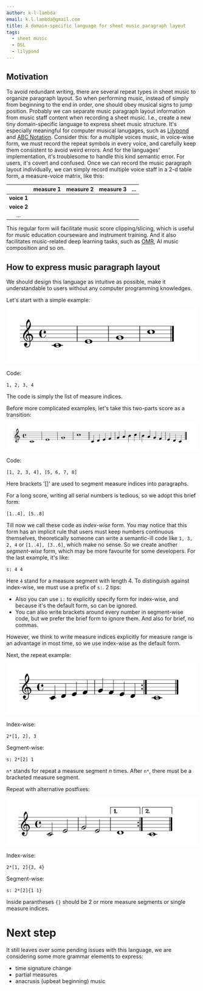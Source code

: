 ```yaml
---
author: k-l-lambda
email: k.l.lambda@gmail.com
title: A domain-specific language for sheet music paragraph layout
tags:
  - sheet music
  - DSL
  - lilypond
---
```


<style>
	.highlight .gutter pre
	{
		color: #86919433;
	}
</style>

## Motivation

To avoid redundant writing, there are several repeat types in sheet music to organize paragraph layout.
So when performing music, instead of simply from beginning to the end in order, one should obey musical signs to jump position.
Probably we can separate music paragraph layout information from music staff content when recording a sheet music.
I.e., create a new tiny domain-specific language to express sheet music structure.
It's especially meaningful for computer musical lanugages, such as [Lilypond](https://lilypond.org/) and [ABC Notation](http://abcnotation.com/).
Consider this: for a multiple voices music, in voice-wise form, we must record the repeat symbols in every voice,
and carefully keep them consistent to avoid weird errors.
And for the languages' implementation, it's troublesome to handle this kind semantic error.
For users, it's covert and confused.
Once we can record the music paragraph layout individually, we can simply record multiple voice staff in a 2-d table form, a measure-voice matrix, like this:

|			| measure 1 | measure 2 | measure 3 | ...	|
|:---------:|:---------:|:---------:|:---------:|:-----:|
|**voice 1**|			|			|			|		|
|**voice 2**|			|			|			|		|
|...		|			|			|			|		| |

This regular form will facilitate music score clipping/slicing, which is useful for music education courseware and instrument training.
And it also facilitates music-related deep learning tasks, such as [OMR](https://en.wikipedia.org/wiki/Optical_music_recognition), AI music composition and so on.

## How to express music paragraph layout

We should design this language as intuitive as possible, make it understandable to users without any computer programming knowledges.

Let's start with a simple example:

![layout-sample-simple](/images/music-score/layout-sample-simple.svg)

Code:
```
1, 2, 3, 4
```

The code is simply the list of measure indices.

Before more complicated examples, let's take this two-parts score as a transition:

![layout-sample-2-segments](/images/music-score/layout-sample-2-segments.svg)

Code:
```
[1, 2, 3, 4], [5, 6, 7, 8]
```

Here brackets '[]' are used to segment measure indices into paragraphs.

For a long score, writing all serial numbers is tedious, so we adopt this brief form:

```
[1..4], [5..8]
```

<!-- more -->

Till now we call these code as *index-wise* form.
You may notice that this form has an implicit rule that users must keep numbers continuous themselves,
theoretically someone can write a semantic-ill code like `1, 3, 2, 4` or `[1..4], [3..6]`, which make no sense.
So we create another *segment-wise* form, which may be more favourite for some developers. For the last example, it's like:

```
s: 4 4
```

Here `4` stand for a measure segment with length 4.
To distinguish against index-wise, we must use a prefix of `s:`. 2 tips:
* Also you can use `i:` to explicitly specify form for index-wise, and because it's the default form, so can be ignored.
* You can also write brackets around every number in segment-wise code, but we prefer the brief form to ignore them.
	And also for brief, no commas.

However, we think to write measure indices explicitly for measure range is an advantage in most time, so we use index-wise as the default form.

Next, the repeat example:

![layout-sample-volta](/images/music-score/layout-sample-volta.svg)

Index-wise:

```
2*[1, 2], 3
```

Segment-wise:

```
s: 2*[2] 1
```

`n*` stands for repeat a measure segment *n* times.
After `n*`, there must be a bracketed measure segment.

Repeat with alternative postfixes:

![layout-sample-alternative](/images/music-score/layout-sample-alternative.svg)

Index-wise:

```
2*[1, 2]{3, 4}
```

Segment-wise:

```
s: 2*[2]{1 1}
```

Inside parantheses `{}` should be 2 or more measure segments or single measure indices.


# Next step

It still leaves over some pending issues with this language, we are considering some more grammar elements to express:

*	time signature change
*	partial measures
*	anacrusis (upbeat beginning) music
